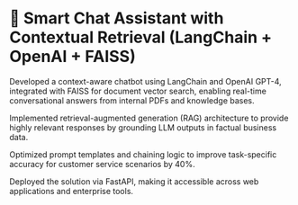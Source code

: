 # 💬 Smart Chat Assistant with Contextual Retrieval (LangChain + OpenAI + FAISS)

Developed a context-aware chatbot using LangChain and OpenAI GPT-4, integrated with FAISS for document vector search, enabling real-time conversational answers from internal PDFs and knowledge bases.

Implemented retrieval-augmented generation (RAG) architecture to provide highly relevant responses by grounding LLM outputs in factual business data.

Optimized prompt templates and chaining logic to improve task-specific accuracy for customer service scenarios by 40%.

Deployed the solution via FastAPI, making it accessible across web applications and enterprise tools.
